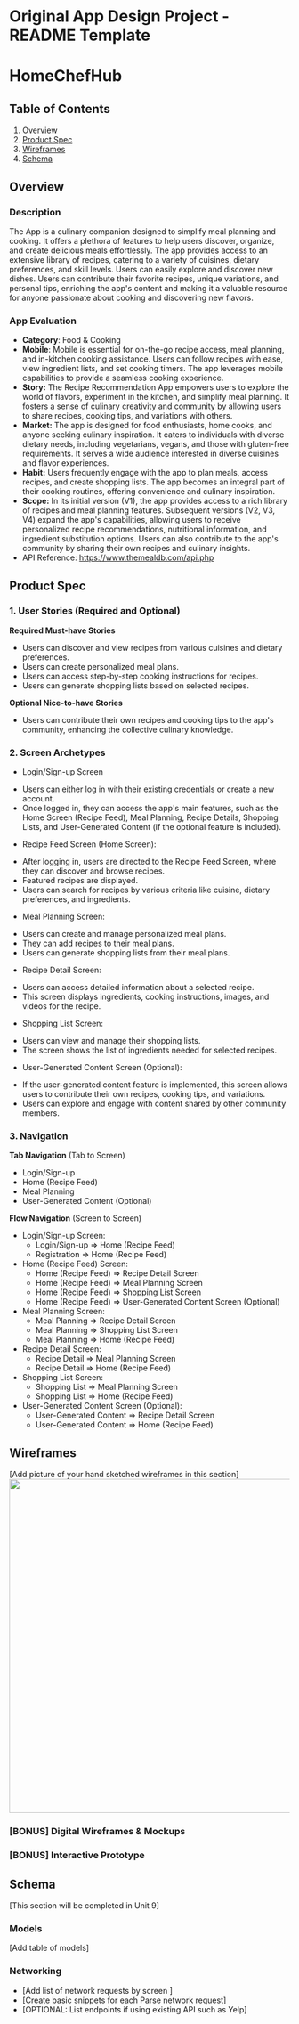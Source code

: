 Original App Design Project - README Template
===

# HomeChefHub

## Table of Contents

1. [Overview](#Overview)
2. [Product Spec](#Product-Spec)
3. [Wireframes](#Wireframes)
4. [Schema](#Schema)

## Overview

### Description

The App is a culinary companion designed to simplify meal planning and cooking. It offers a plethora of features to help users discover, organize, and create delicious meals effortlessly. The app provides access to an extensive library of recipes, catering to a variety of cuisines, dietary preferences, and skill levels. Users can easily explore and discover new dishes. Users can contribute their favorite recipes, unique variations, and personal tips, enriching the app's content and making it a valuable resource for anyone passionate about cooking and discovering new flavors.

### App Evaluation

-  **Category**: Food & Cooking
-  **Mobile**: Mobile is essential for on-the-go recipe access, meal planning, and in-kitchen cooking assistance. Users can follow recipes with ease, view ingredient lists, and set cooking timers. The app leverages mobile capabilities to provide a seamless cooking experience.
- **Story:** The Recipe Recommendation App empowers users to explore the world of flavors, experiment in the kitchen, and simplify meal planning. It fosters a sense of culinary creativity and community by allowing users to share recipes, cooking tips, and variations with others.
- **Market:** The app is designed for food enthusiasts, home cooks, and anyone seeking culinary inspiration. It caters to individuals with diverse dietary needs, including vegetarians, vegans, and those with gluten-free requirements. It serves a wide audience interested in diverse cuisines and flavor experiences.
- **Habit:** Users frequently engage with the app to plan meals, access recipes, and create shopping lists. The app becomes an integral part of their cooking routines, offering convenience and culinary inspiration.
- **Scope:** In its initial version (V1), the app provides access to a rich library of recipes and meal planning features. Subsequent versions (V2, V3, V4) expand the app's capabilities, allowing users to receive personalized recipe recommendations, nutritional information, and ingredient substitution options. Users can also contribute to the app's community by sharing their own recipes and culinary insights.
- API Reference: https://www.themealdb.com/api.php

## Product Spec

### 1. User Stories (Required and Optional)

**Required Must-have Stories**

* Users can discover and view recipes from various cuisines and dietary preferences.
* Users can create personalized meal plans.
* Users can access step-by-step cooking instructions for recipes.
* Users can generate shopping lists based on selected recipes.

**Optional Nice-to-have Stories**

* Users can contribute their own recipes and cooking tips to the app's community, enhancing the collective culinary knowledge.

### 2. Screen Archetypes

- Login/Sign-up Screen
* Users can either log in with their existing credentials or create a new account.
* Once logged in, they can access the app's main features, such as the Home Screen (Recipe Feed), Meal Planning, Recipe Details, Shopping Lists, and User-Generated Content (if the optional feature is included).
- Recipe Feed Screen (Home Screen):
* After logging in, users are directed to the Recipe Feed Screen, where they can discover and browse recipes.
* Featured recipes are displayed.
* Users can search for recipes by various criteria like cuisine, dietary preferences, and ingredients.
- Meal Planning Screen:
* Users can create and manage personalized meal plans.
* They can add recipes to their meal plans.
* Users can generate shopping lists from their meal plans.
- Recipe Detail Screen:
* Users can access detailed information about a selected recipe.
* This screen displays ingredients, cooking instructions, images, and videos for the recipe.
- Shopping List Screen:
* Users can view and manage their shopping lists.
* The screen shows the list of ingredients needed for selected recipes.
- User-Generated Content Screen (Optional):
* If the user-generated content feature is implemented, this screen allows users to contribute their own recipes, cooking tips, and variations.
* Users can explore and engage with content shared by other community members.

### 3. Navigation

**Tab Navigation** (Tab to Screen)

* Login/Sign-up
* Home (Recipe Feed)
* Meal Planning
* User-Generated Content (Optional)

**Flow Navigation** (Screen to Screen)

- Login/Sign-up Screen:
  * Login/Sign-up => Home (Recipe Feed)
  * Registration => Home (Recipe Feed)
- Home (Recipe Feed) Screen:
  * Home (Recipe Feed) => Recipe Detail Screen
  * Home (Recipe Feed) => Meal Planning Screen
  * Home (Recipe Feed) => Shopping List Screen
  * Home (Recipe Feed) => User-Generated Content Screen (Optional)
- Meal Planning Screen:
  * Meal Planning => Recipe Detail Screen
  * Meal Planning => Shopping List Screen
  * Meal Planning => Home (Recipe Feed)
- Recipe Detail Screen:
  * Recipe Detail => Meal Planning Screen
  * Recipe Detail => Home (Recipe Feed)
- Shopping List Screen:
  * Shopping List => Meal Planning Screen
  * Shopping List => Home (Recipe Feed)
- User-Generated Content Screen (Optional):
  * User-Generated Content => Recipe Detail Screen
  * User-Generated Content => Home (Recipe Feed)

## Wireframes

[Add picture of your hand sketched wireframes in this section]
<img src="YOUR_WIREFRAME_IMAGE_URL" width=600>

### [BONUS] Digital Wireframes & Mockups

### [BONUS] Interactive Prototype

## Schema 

[This section will be completed in Unit 9]

### Models

[Add table of models]

### Networking

- [Add list of network requests by screen ]
- [Create basic snippets for each Parse network request]
- [OPTIONAL: List endpoints if using existing API such as Yelp]
